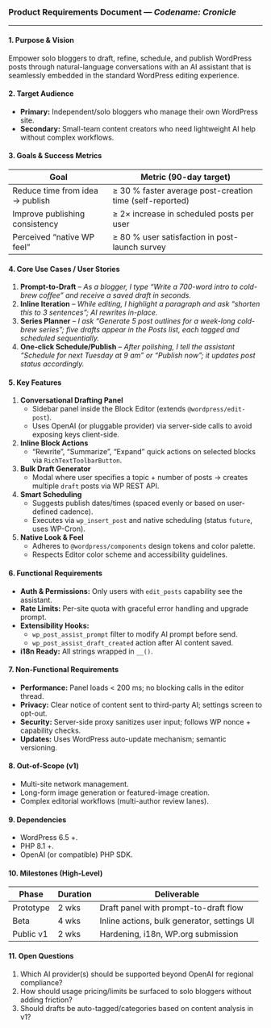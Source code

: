 ### Product Requirements Document — *Codename: Cronicle*

---

#### 1. Purpose & Vision  
Empower solo bloggers to draft, refine, schedule, and publish WordPress posts through natural-language conversations with an AI assistant that is seamlessly embedded in the standard WordPress editing experience.

#### 2. Target Audience  
- **Primary:** Independent/solo bloggers who manage their own WordPress site.  
- **Secondary:** Small-team content creators who need lightweight AI help without complex workflows.

#### 3. Goals & Success Metrics  

| Goal | Metric (90-day target) |
|------|------------------------|
|Reduce time from idea → publish|≥ 30 % faster average post-creation time (self-reported)|
|Improve publishing consistency |≥ 2× increase in scheduled posts per user|
|Perceived “native WP feel”     |≥ 80 % user satisfaction in post-launch survey|

#### 4. Core Use Cases / User Stories  
1. **Prompt-to-Draft** – *As a blogger, I type “Write a 700-word intro to cold-brew coffee” and receive a saved draft in seconds.*  
2. **Inline Iteration** – *While editing, I highlight a paragraph and ask “shorten this to 3 sentences”; AI rewrites in-place.*  
3. **Series Planner** – *I ask “Generate 5 post outlines for a week-long cold-brew series”; five drafts appear in the Posts list, each tagged and scheduled sequentially.*  
4. **One-click Schedule/Publish** – *After polishing, I tell the assistant “Schedule for next Tuesday at 9 am” or “Publish now”; it updates post status accordingly.*

#### 5. Key Features  
1. **Conversational Drafting Panel**  
   - Sidebar panel inside the Block Editor (extends `@wordpress/edit-post`).  
   - Uses OpenAI (or pluggable provider) via server-side calls to avoid exposing keys client-side.  
2. **Inline Block Actions**  
   - “Rewrite”, “Summarize”, “Expand” quick actions on selected blocks via `RichTextToolbarButton`.  
3. **Bulk Draft Generator**  
   - Modal where user specifies a topic + number of posts → creates multiple `draft` posts via WP REST API.  
4. **Smart Scheduling**  
   - Suggests publish dates/times (spaced evenly or based on user-defined cadence).  
   - Executes via `wp_insert_post` and native scheduling (status `future`, uses WP-Cron).  
5. **Native Look & Feel**  
   - Adheres to `@wordpress/components` design tokens and color palette.  
   - Respects Editor color scheme and accessibility guidelines.  

#### 6. Functional Requirements  
- **Auth & Permissions:** Only users with `edit_posts` capability see the assistant.  
- **Rate Limits:** Per-site quota with graceful error handling and upgrade prompt.  
- **Extensibility Hooks:**  
  - `wp_post_assist_prompt` filter to modify AI prompt before send.  
  - `wp_post_assist_draft_created` action after AI content saved.  
- **i18n Ready:** All strings wrapped in `__()`.

#### 7. Non-Functional Requirements  
- **Performance:** Panel loads < 200 ms; no blocking calls in the editor thread.  
- **Privacy:** Clear notice of content sent to third-party AI; settings screen to opt-out.  
- **Security:** Server-side proxy sanitizes user input; follows WP nonce + capability checks.  
- **Updates:** Uses WordPress auto-update mechanism; semantic versioning.

#### 8. Out-of-Scope (v1)  
- Multi-site network management.  
- Long-form image generation or featured-image creation.  
- Complex editorial workflows (multi-author review lanes).

#### 9. Dependencies  
- WordPress 6.5 +.  
- PHP 8.1 +.  
- OpenAI (or compatible) PHP SDK.

#### 10. Milestones (High-Level)  

| Phase   | Duration | Deliverable                                   |
|---------|----------|----------------------------------------------|
|Prototype|2 wks     |Draft panel with prompt-to-draft flow         |
|Beta     |4 wks     |Inline actions, bulk generator, settings UI   |
|Public v1|2 wks     |Hardening, i18n, WP.org submission            |

#### 11. Open Questions  
1. Which AI provider(s) should be supported beyond OpenAI for regional compliance?  
2. How should usage pricing/limits be surfaced to solo bloggers without adding friction?  
3. Should drafts be auto-tagged/categories based on content analysis in v1?
